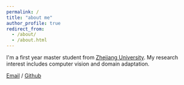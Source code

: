 ```yaml
---
permalink: /
title: "about me"
author_profile: true
redirect_from: 
  - /about/
  - /about.html
---
```


I'm a first year master student from [Zhejiang University](https://www.zju.edu.cn/). My research interest includes computer vision and domain adaptation.


[Email](mailto:fangmingfeng@zju.edu.cn) / [Github](https://github.com/fmfeng)
